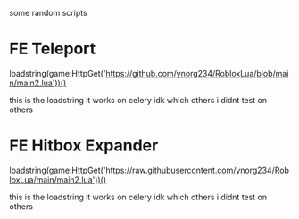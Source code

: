 some random scripts

# FE Teleport

loadstring(game:HttpGet('https://github.com/ynorg234/RobloxLua/blob/main/main2.lua'))()

this is the loadstring it works on celery idk which others i didnt test on others


# FE Hitbox Expander

loadstring(game:HttpGet('https://raw.githubusercontent.com/ynorg234/RobloxLua/main/main2.lua'))()


this is the loadstring it works on celery idk which others i didnt test on others
